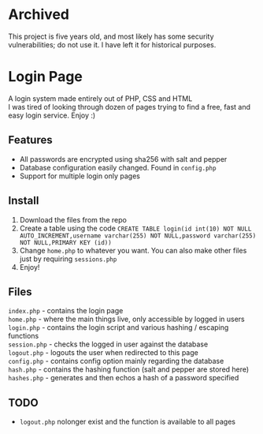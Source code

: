 # **Archived** 
This project is five years old, and most likely has some security vulnerabilities; do not use it. I have left it for historical purposes.
# Login Page
A login system made entirely out of PHP, CSS and HTML  
I was tired of looking through dozen of pages trying to find a free, fast and easy login service. Enjoy :)
## Features
 - All passwords are encrypted using sha256 with salt and pepper
 - Database configuration easily changed. Found in `config.php`
 - Support for multiple login only pages

## Install
 1. Download the files from the repo
 2. Create a table using the code `CREATE TABLE login(id int(10) NOT NULL AUTO_INCREMENT,username varchar(255) NOT NULL,password varchar(255) NOT NULL,PRIMARY KEY (id))`
 3. Change `home.php` to whatever you want. You can also make other files just by requiring `sessions.php`
 4. Enjoy!
 
## Files
`index.php` - contains the login page  
`home.php` - where the main things live, only accessible by logged in users  
`login.php` - contains the login script and various hashing / escaping functions  
`session.php` - checks the logged in user against the database  
`logout.php` - logouts the user when redirected to this page  
`config.php` - contains config option mainly regarding the database  
`hash.php` - contains the hashing function (salt and pepper are stored here)  
`hashes.php` - generates and then echos a hash of a password specified
## TODO
 - `logout.php` nolonger exist and the function is available to all pages
